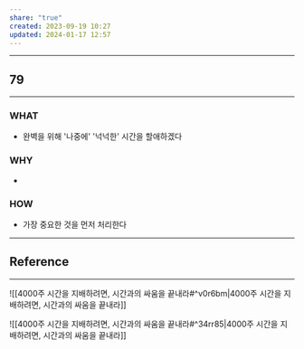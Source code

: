 ```yaml
---
share: "true"
created: 2023-09-19 10:27
updated: 2024-01-17 12:57
---
```


---
## 79
---
### WHAT
- 완벽을 위해 '나중에' '넉넉한' 시간을 할애하겠다
### WHY
- 
### HOW
- 가장 중요한 것을 먼저 처리한다
---

## Reference
---
![[4000주  시간을 지배하려면, 시간과의 싸움을 끝내라#^v0r6bm|4000주  시간을 지배하려면, 시간과의 싸움을 끝내라]]

![[4000주  시간을 지배하려면, 시간과의 싸움을 끝내라#^34rr85|4000주  시간을 지배하려면, 시간과의 싸움을 끝내라]]
